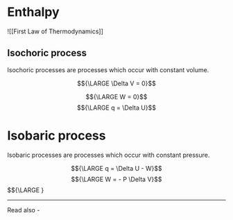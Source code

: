 # Enthalpy
![[First Law of Thermodynamics]]


## Isochoric process
Isochoric processes are processes which occur with constant volume.

$${\LARGE \Delta V = 0}$$

$${\LARGE W = 0}$$
$${\LARGE q = \Delta U}$$

# Isobaric process
Isobaric processes are processes which occur with constant pressure.


$${\LARGE q = \Delta U - W}$$
$${\LARGE W = - P \Delta V}$$
$${\LARGE }

---
Read also - 